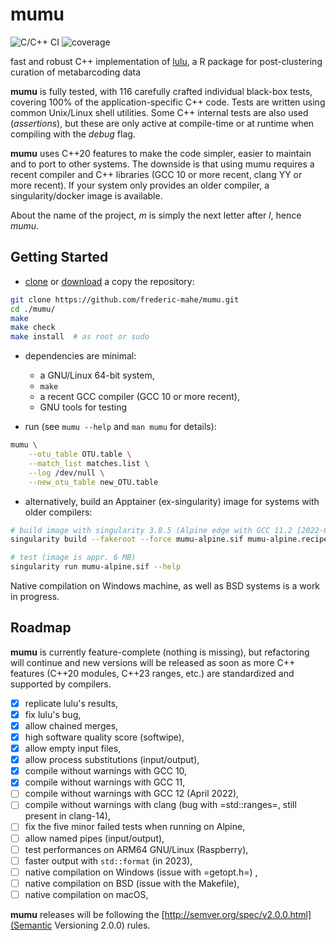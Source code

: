 # mumu

![C/C++ CI](https://github.com/frederic-mahe/mumu/workflows/C/C++%20CI/badge.svg)
![coverage](https://github.com/frederic-mahe/mumu/workflows/code%20coverage/badge.svg)

fast and robust C++ implementation of
[lulu](https://github.com/tobiasgf/lulu), a R package for
post-clustering curation of metabarcoding data

**mumu** is fully tested, with 116 carefully crafted individual
black-box tests, covering 100% of the application-specific C++
code. Tests are written using common Unix/Linux shell utilities. Some
C++ internal tests are also used (_assertions_), but these are only
active at compile-time or at runtime when compiling with the _debug_
flag.

**mumu** uses C++20 features to make the code simpler, easier to
maintain and to port to other systems. The downside is that using mumu
requires a recent compiler and C++ libraries (GCC 10 or more recent,
clang YY or more recent). If your system only provides an older
compiler, a singularity/docker image is available.

About the name of the project, *m* is simply the next letter after
*l*, hence *mumu*.


## Getting Started

- [clone](https://github.com/frederic-mahe/mumu.git) or
  [download](https://github.com/frederic-mahe/mumu/archive/refs/heads/main.zip)
  a copy the repository:

```sh
git clone https://github.com/frederic-mahe/mumu.git
cd ./mumu/
make
make check
make install  # as root or sudo
```

- dependencies are minimal:
  - a GNU/Linux 64-bit system,
  - `make`
  - a recent GCC compiler (GCC 10 or more recent),
  - GNU tools for testing

- run (see `mumu --help` and `man mumu` for details):
```sh
mumu \
    --otu_table OTU.table \
    --match_list matches.list \
    --log /dev/null \
    --new_otu_table new_OTU.table
```

- alternatively, build an Apptainer (ex-singularity) image for systems with older compilers:
```sh
# build image with singularity 3.8.5 (Alpine edge with GCC 11.2 [2022-02-25])
singularity build --fakeroot --force mumu-alpine.sif mumu-alpine.recipe

# test (image is appr. 6 MB)
singularity run mumu-alpine.sif --help
```

Native compilation on Windows machine, as well as BSD systems is a
work in progress.


## Roadmap

**mumu** is currently feature-complete (nothing is missing), but
refactoring will continue and new versions will be released as soon as
more C++ features (C++20 modules, C++23 ranges, etc.) are standardized
and supported by compilers.

- [x] replicate lulu's results,
- [x] fix lulu's bug,
- [x] allow chained merges,
- [x] high software quality score (softwipe),
- [x] allow empty input files,
- [x] allow process substitutions (input/output),
- [x] compile without warnings with GCC 10,
- [x] compile without warnings with GCC 11,
- [ ] compile without warnings with GCC 12 (April 2022),
- [ ] compile without warnings with clang (bug with =std::ranges=, still present in clang-14),
- [ ] fix the five minor failed tests when running on Alpine,
- [ ] allow named pipes (input/output),
- [ ] test performances on ARM64 GNU/Linux (Raspberry),
- [ ] faster output with `std::format` (in 2023),
- [ ] native compilation on Windows (issue with =getopt.h=) ,
- [ ] native compilation on BSD (issue with the Makefile),
- [ ] native compilation on macOS,

**mumu** releases will be following the
[http://semver.org/spec/v2.0.0.html](Semantic Versioning 2.0.0) rules.

